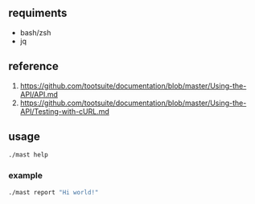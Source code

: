 ## requiments

- bash/zsh
- jq

## reference

1. https://github.com/tootsuite/documentation/blob/master/Using-the-API/API.md
1. https://github.com/tootsuite/documentation/blob/master/Using-the-API/Testing-with-cURL.md

## usage

```bash
./mast help
```

### example

```bash
./mast report "Hi world!"
```

